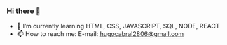 ### Hi there 👋


- 🌱 I’m currently learning HTML, CSS, JAVASCRIPT, SQL, NODE, REACT
- 📫 How to reach me: E-mail: hugocabral2806@gmail.com
